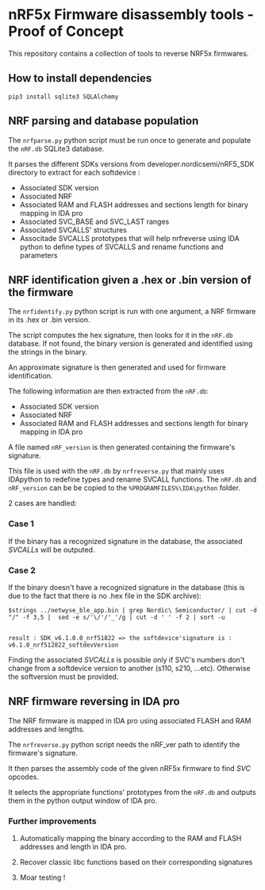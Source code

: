 # nRF5x Firmware disassembly tools - Proof of Concept #

This repository contains a collection of tools to reverse NRF5x firmwares.

## How to install dependencies ##

```
pip3 install sqlite3 SQLAlchemy
```

## NRF parsing and database population ##

The `nrfparse.py` python script must be run once to generate and populate the `nRF.db` SQLite3 database.

It parses the different SDKs versions from developer.nordicsemi/nRF5_SDK directory to extract for each softdevice :
- Associated SDK version
- Associated NRF
- Associated RAM and FLASH addresses and sections length for binary mapping in IDA pro
- Associated SVC_BASE and SVC_LAST ranges
- Associated SVCALLS' structures
- Associtade SVCALLS prototypes that will help nrfreverse using IDA python to define types of SVCALLS and rename functions and parameters

## NRF identification given a .hex or .bin version of the firmware ##

The `nrfidentify.py` python script is run with one argument, a NRF firmware in its .hex or .bin version.

The script computes the hex signature, then looks for it in the `nRF.db` database.
If not found, the binary version is generated and identified using the strings in the binary.

An approximate signature is then generated and used for firmware identification.

The following information are then extracted from the `nRF.db`:
- Associated SDK version
- Associated NRF
- Associated RAM and FLASH addresses and sections length for binary mapping in IDA pro

A file named `nRF_version` is then generated containing the firmware's signature.

This file is used with the `nRF.db` by `nrfreverse.py` that mainly uses IDApython to redefine types and rename SVCALL functions.
The `nRF.db` and `nRF_version` can be be copied to the  `%PROGRAMFILES%\IDA\python` folder.

2 cases are handled:

### Case 1 ###

If the binary has a recognized signature in the database, the associated *SVCALLs* will be outputed.

### Case 2 ###

If the binary doesn't have a recognized signature in the database (this is due to the fact that there is no .hex file in the SDK archive):

```
$strings ../netwyse_ble_app.bin | grep Nordic\ Semiconductor/ | cut -d "/" -f 3,5 |  sed -e s/'\/'/'_'/g | cut -d ' ' -f 2 | sort -u


result : SDK_v6.1.0.0_nrf51822 => the softdevice'signature is : v6.1.0_nrf512822_softdevVersion
```

Finding the associated *SVCALLs* is possible only if SVC's numbers don't change from a softdevice version to another (s110, s210, ...etc). Otherwise the softversion must be provided.


## NRF firmware reversing in IDA pro ##

The NRF firmware is mapped in IDA pro using associated FLASH and RAM addresses and lengths.

The `nrfreverse.py` python script needs the nRF_ver path to identify the firmware's signature.

It then parses the assembly code of the given nRF5x firmware to find *SVC* opcodes.

It selects the appropriate functions' prototypes from the `nRF.db` and outputs them in the python output window of IDA pro.

### Further improvements ###

1. Automatically mapping the binary according to the RAM and FLASH addresses and length in IDA pro.

2. Recover classic libc functions based on their corresponding signatures

3. Moar testing !
